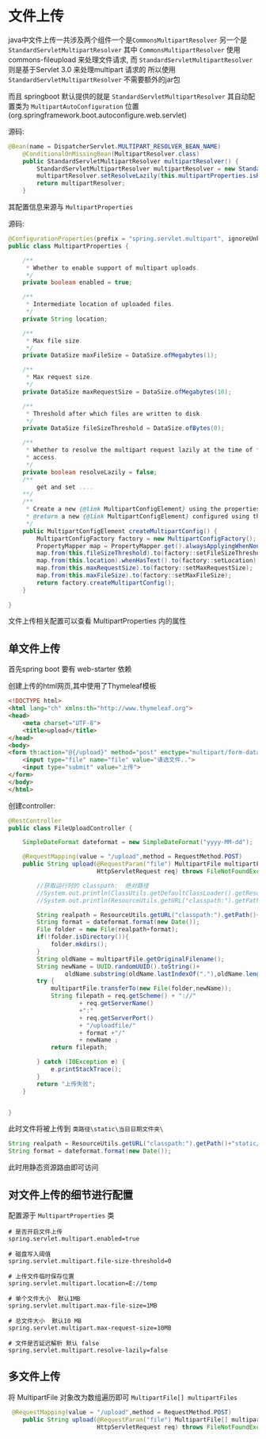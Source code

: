 # 文件上传

java中文件上传一共涉及两个组件一个是`CommonsMultipartResolver` 另一个是`StandardServletMultipartResolver`  其中 `CommonsMultipartResolver`  使用commons-fileupload 来处理文件请求, 而 `StandardServletMultipartResolver` 则是基于Servlet 3.0 来处理multipart 请求的 所以使用 `StandardServletMultipartResolver`  不需要额外的jar包 

而且 springboot 默认提供的就是 `StandardServletMultipartResolver`    其自动配置类为 `MultipartAutoConfiguration` 位置 (org.springframework.boot.autoconfigure.web.servlet)

源码:

```java
@Bean(name = DispatcherServlet.MULTIPART_RESOLVER_BEAN_NAME)
	@ConditionalOnMissingBean(MultipartResolver.class)
	public StandardServletMultipartResolver multipartResolver() {
		StandardServletMultipartResolver multipartResolver = new StandardServletMultipartResolver();
		multipartResolver.setResolveLazily(this.multipartProperties.isResolveLazily());
		return multipartResolver;
	}
```

其配置信息来源与  `MultipartProperties`

源码:

```java
@ConfigurationProperties(prefix = "spring.servlet.multipart", ignoreUnknownFields = false)
public class MultipartProperties {

	/**
	 * Whether to enable support of multipart uploads.
	 */
	private boolean enabled = true;

	/**
	 * Intermediate location of uploaded files.
	 */
	private String location;

	/**
	 * Max file size.
	 */
	private DataSize maxFileSize = DataSize.ofMegabytes(1);

	/**
	 * Max request size.
	 */
	private DataSize maxRequestSize = DataSize.ofMegabytes(10);

	/**
	 * Threshold after which files are written to disk.
	 */
	private DataSize fileSizeThreshold = DataSize.ofBytes(0);

	/**
	 * Whether to resolve the multipart request lazily at the time of file or parameter
	 * access.
	 */
	private boolean resolveLazily = false;
	/**
		get and set ....
	**/
	/**
	 * Create a new {@link MultipartConfigElement} using the properties.
	 * @return a new {@link MultipartConfigElement} configured using there properties
	 */
	public MultipartConfigElement createMultipartConfig() {
		MultipartConfigFactory factory = new MultipartConfigFactory();
		PropertyMapper map = PropertyMapper.get().alwaysApplyingWhenNonNull();
		map.from(this.fileSizeThreshold).to(factory::setFileSizeThreshold);
		map.from(this.location).whenHasText().to(factory::setLocation);
		map.from(this.maxRequestSize).to(factory::setMaxRequestSize);
		map.from(this.maxFileSize).to(factory::setMaxFileSize);
		return factory.createMultipartConfig();
	}
	
}
```

文件上传相关配置可以查看  MultipartProperties 内的属性



## 单文件上传

首先spring boot 要有 web-starter 依赖

创建上传的html网页,其中使用了Thymeleaf模板

```html
<!DOCTYPE html>
<html lang="ch" xmlns:th="http://www.thymeleaf.org">
<head>
    <meta charset="UTF-8">
    <title>upload</title>
</head>
<body>
<form th:action="@{/upload}" method="post" enctype="multipart/form-data">
    <input type="file" name="file" value="请选文件..">
    <input type="submit" value="上传">
</form>
</body>
</html>
```

创建controller:

```java
@RestController
public class FileUploadController {

    SimpleDateFormat dateformat = new SimpleDateFormat("yyyy-MM-dd");

    @RequestMapping(value = "/upload",method = RequestMethod.POST)
    public String upload(@RequestParam("file") MultipartFile multipartFile,
                         HttpServletRequest req) throws FileNotFoundException {

        //获取运行时的 classpath:  绝对路径
        //System.out.println(ClassUtils.getDefaultClassLoader().getResource("").getPath());
        //System.out.println(ResourceUtils.getURL("classpath:").getPath());

        String realpath = ResourceUtils.getURL("classpath:").getPath()+"static/uploadfile/";
        String format = dateformat.format(new Date());
        File folder = new File(realpath+format);
        if(!folder.isDirectory()){
            folder.mkdirs();
        }
        String oldName = multipartFile.getOriginalFilename();
        String newName = UUID.randomUUID().toString()+
                oldName.substring(oldName.lastIndexOf("."),oldName.length());
        try {
            multipartFile.transferTo(new File(folder,newName));
            String filepath = req.getScheme() + "://"
                    + req.getServerName()
                    +":"
                    + req.getServerPort()
                    + "/uploadfile/"
                    + format +"/"
                    + newName ;
            return filepath;

        } catch (IOException e) {
            e.printStackTrace();
        }
        return "上传失败";
    }


}

```

此时文件将被上传到  `类路径\static\当日日期文件夹\`

```java
String realpath = ResourceUtils.getURL("classpath:").getPath()+"static/uploadfile/";
String format = dateformat.format(new Date());
```

此时用静态资源路由即可访问

## 对文件上传的细节进行配置

配置源于 `MultipartProperties` 类

```properties
# 是否开启文件上传
spring.servlet.multipart.enabled=true

# 磁盘写入阈值
spring.servlet.multipart.file-size-threshold=0

# 上传文件临时保存位置
spring.servlet.multipart.location=E://temp

# 单个文件大小  默认1MB
spring.servlet.multipart.max-file-size=1MB

# 总文件大小  默认10 MB
spring.servlet.multipart.max-request-size=10MB

# 文件是否延迟解析 默认 false
spring.servlet.multipart.resolve-lazily=false
```

## 多文件上传

将 MultipartFile 对象改为数组遍历即可  `MultipartFile[] multipartFiles`

```java
 @RequestMapping(value = "/upload",method = RequestMethod.POST)
    public String upload(@RequestParam("file") MultipartFile[] multipartFiles,
                         HttpServletRequest req) throws FileNotFoundException {
```

